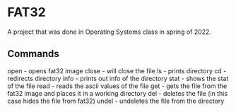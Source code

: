 # FAT32
A project that was done in Operating Systems class in spring of 2022.

## Commands

open - opens fat32 image
close - will close the file
ls - prints directory
cd - redirects directory
info - prints out info of the directory
stat - shows the stat of the file
read - reads the ascii values of the file
get - gets the file from the fat32 image and places it in a working directory
del - deletes the file (in this case hides the file from fat32)
undel - undeletes the file from the directory
